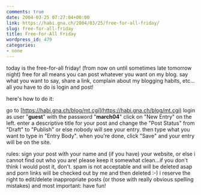 ```yaml
---
comments: true
date: 2004-03-25 07:27:04+00:00
link: https://habi.gna.ch/2004/03/25/free-for-all-friday/
slug: free-for-all-friday
title: Free-For-All Friday
wordpress_id: 479
categories:
- none
---
```


today is the free-for-all friday! (from now on until sometimes late tomorrow night)
free for all means you can post whatever you want on my blog.
say what you want to say, share a link, complain about my blogging habits, etc...
all you have to do is login and post!

here's how to do it:

go to [https://habi.gna.ch/blog/mt.cgi](https://habi.gna.ch/blog/mt.cgi)
login as user "**guest**" with the password "**march04**"
click on "New Entry" on the left.
enter a descriptive title for your post and change the "Post Status" from "Draft" to "Publish" or else nobody will see your entry.
then type what you want to type in "Entry Body".
when you're done, click "Save" and your entry will be on the site.

rules:
sign your post with your name and (if you have) your website, or else i cannot find out who you are!
please keep it somewhat clean...if you don't think I would post it, don't. spam is not acceptable and will be deleted asap and porn links will be checked out by me and then deleted :-)
i reserve the right to edit/delete inappropriate posts (or those with really obvious spelling mistakes)
and most important: have fun!
